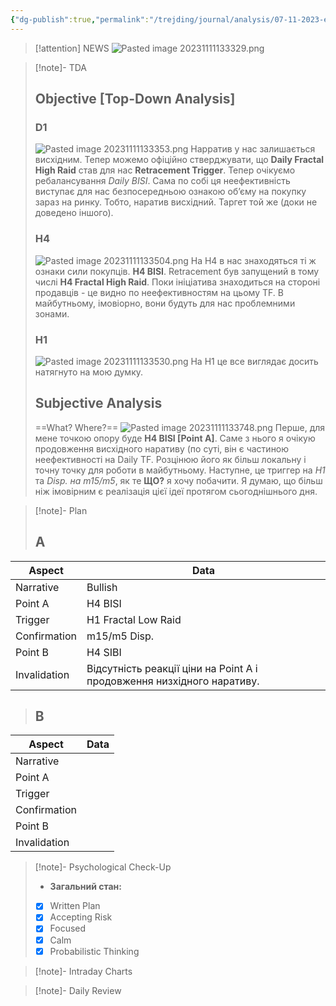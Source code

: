 ```yaml
---
{"dg-publish":true,"permalink":"/trejding/journal/analysis/07-11-2023-eurusd/","tags":["trading/analysis"]}
---
```


>[!attention] NEWS
>![Pasted image 20231111133329.png](/img/user/%D0%97%D0%BE%D0%B1%D1%80%D0%B0%D0%B6%D0%B5%D0%BD%D0%BD%D1%8F/Pasted%20image%2020231111133329.png)

>[!note]- TDA
>## Objective [Top-Down Analysis]
>### D1
>![Pasted image 20231111133353.png](/img/user/%D0%97%D0%BE%D0%B1%D1%80%D0%B0%D0%B6%D0%B5%D0%BD%D0%BD%D1%8F/Pasted%20image%2020231111133353.png)
>Нарратив у нас залишається висхідним. Тепер можемо офіційно стверджувати, що **Daily Fractal High Raid** став для нас **Retracement Trigger**. Тепер очікуємо ребалансування _Daily BISI_.
>Сама по собі ця неефективність виступає для нас безпосередньою ознакою об’єму на покупку зараз на ринку. Тобто, наратив висхідний. Таргет той же (доки не доведено іншого).
>### H4
>![Pasted image 20231111133504.png](/img/user/%D0%97%D0%BE%D0%B1%D1%80%D0%B0%D0%B6%D0%B5%D0%BD%D0%BD%D1%8F/Pasted%20image%2020231111133504.png)
>На H4 в нас знаходяться ті ж ознаки сили покупців. **H4 BISI**.
>Retracement був запущений в тому числі **H4 Fractal High Raid**. Поки ініціатива знаходиться на стороні продавців - це видно по неефективностям на цьому TF. В майбутньому, імовіорно, вони будуть для нас проблемними зонами.
>### H1
>![Pasted image 20231111133530.png](/img/user/%D0%97%D0%BE%D0%B1%D1%80%D0%B0%D0%B6%D0%B5%D0%BD%D0%BD%D1%8F/Pasted%20image%2020231111133530.png)
>На H1 це все виглядає досить натягнуто на мою думку.
>## Subjective Analysis
> ==What? Where?==
> ![Pasted image 20231111133748.png](/img/user/%D0%97%D0%BE%D0%B1%D1%80%D0%B0%D0%B6%D0%B5%D0%BD%D0%BD%D1%8F/Pasted%20image%2020231111133748.png)
> Перше, для мене точкою опору буде **H4 BISI [Point A]**. Саме з нього я очікую продовження висхідного наративу (по суті, він є частиною неефективності на Daily TF. Розцінюю його як більш локальну і точну точку для роботи в майбутньому.
> Наступне, це триггер на _H1_ та _Disp. на m15/m5_, як те **ЩО?** я хочу побачити.
> Я думаю, що більш ніж імовірним є реалізація цієї ідеї протягом сьогоднішнього дня.

>[!note]- Plan
>## A
| Aspect       | Data |
| ------------ | ---- |
| Narrative    |  Bullish    |
| Point A      |   H4 BISI   |
| Trigger      |   H1 Fractal Low Raid   |
| Confirmation |  m15/m5 Disp.    |
| Point B      |   H4 SIBI   |
| Invalidation |   Відсутність реакції ціни на Point A і продовження низхідного наративу.   |
>## B
| Aspect       | Data |
| ------------ | ---- |
| Narrative    |      |
| Point A      |      |
| Trigger      |      |
| Confirmation |      |
| Point B      |      |
| Invalidation |      |

>[!note]- Psychological Check-Up
>- **Загальний стан:**
>- [x] Written Plan
>- [x] Accepting Risk
>- [x] Focused
>- [x] Calm
>- [x] Probabilistic Thinking

>[!note]- Intraday Charts 
>

>[!note]- Daily Review
>
